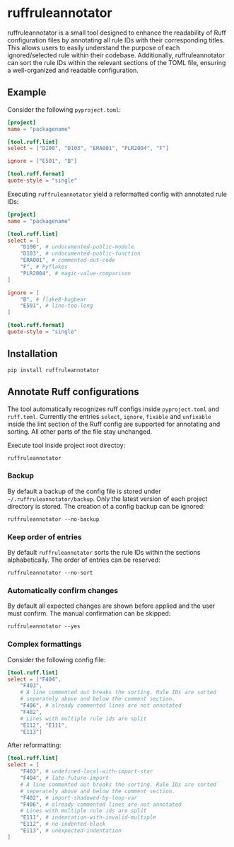 # ruffruleannotator

ruffruleannotator is a small tool designed to enhance the readability of Ruff configuration files by annotating all rule IDs with their corresponding titles. This allows users to easily understand the purpose of each ignored/selected rule within their codebase. Additionally, ruffruleannotator can sort the rule IDs within the relevant sections of the TOML file, ensuring a well-organized and readable configuration.

## Example 
Consider the following `pyproject.toml`:
```toml
[project]
name = "packagename"

[tool.ruff.lint]
select = ["D100", "D103", "ERA001", "PLR2004", "F"]

ignore = ["E501", "B"]

[tool.ruff.format]
quote-style = "single"
```
Executing `ruffruleannotator` yield a reformatted config with annotated rule IDs:
```toml
[project]
name = "packagename"

[tool.ruff.lint]
select = [
    "D100", # undocumented-public-module
    "D103", # undocumented-public-function
    "ERA001", # commented-out-code
    "F", # Pyflakes
    "PLR2004", # magic-value-comparison
]

ignore = [
    "B", # flake8-bugbear
    "E501", # line-too-long
]

[tool.ruff.format]
quote-style = "single"
```

## Installation
```shell
pip install ruffruleannotator
```

## Annotate Ruff configurations 
The tool automatically recognizes ruff configs inside `pyproject.toml` and `ruff.toml`. Currently the entries `select`, `ignore`, `fixable` and `unfixable` inside the lint section of the Ruff config are supported for annotating and sorting. All other parts of the file stay unchanged.

Execute tool inside project root directoy:
```shell
ruffruleannotator
```

### Backup
By default a backup of the config file is stored under `~/.ruffruleannotator/backup`. Only the latest version of each project directory is stored. The creation of a config backup can be ignored:
```shell
ruffruleannotator --no-backup
```

### Keep order of entries
By default `ruffruleannotator` sorts the rule IDs within the sections alphabetically. The order of entries can be reserved: 
```shell
ruffruleannotator --no-sort
```

### Automatically confirm changes
By default all expected changes are shown before applied and the user must confirm. The manual confirmation can be skipped:
```shell
ruffruleannotator --yes
```

### Complex formattings
Consider the following config file:
```toml
[tool.ruff.lint]
select = ["F404",
    "F403",
    # A line commented out breaks the sorting. Rule IDs are sorted
    # seperately above and below the comment section.
    "F406", # already commented lines are not annotated
    "F402",
    # Lines with multiple rule ids are split
    "E112", "E111",
    "E113"]
```
After reformatting:
```toml
[tool.ruff.lint]
select = [
    "F403", # undefined-local-with-import-star
    "F404", # late-future-import
    # A line commented out breaks the sorting. Rule IDs are sorted
    # seperately above and below the comment section.
    "F402", # import-shadowed-by-loop-var
    "F406", # already commented lines are not annotated
    # Lines with multiple rule ids are split
    "E111", # indentation-with-invalid-multiple
    "E112", # no-indented-block
    "E113", # unexpected-indentation
]
```
